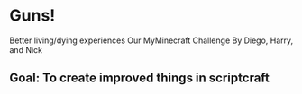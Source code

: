 # Guns!
Better living/dying experiences
Our MyMinecraft Challenge
By Diego, Harry, and Nick

## Goal: To create improved things in scriptcraft
